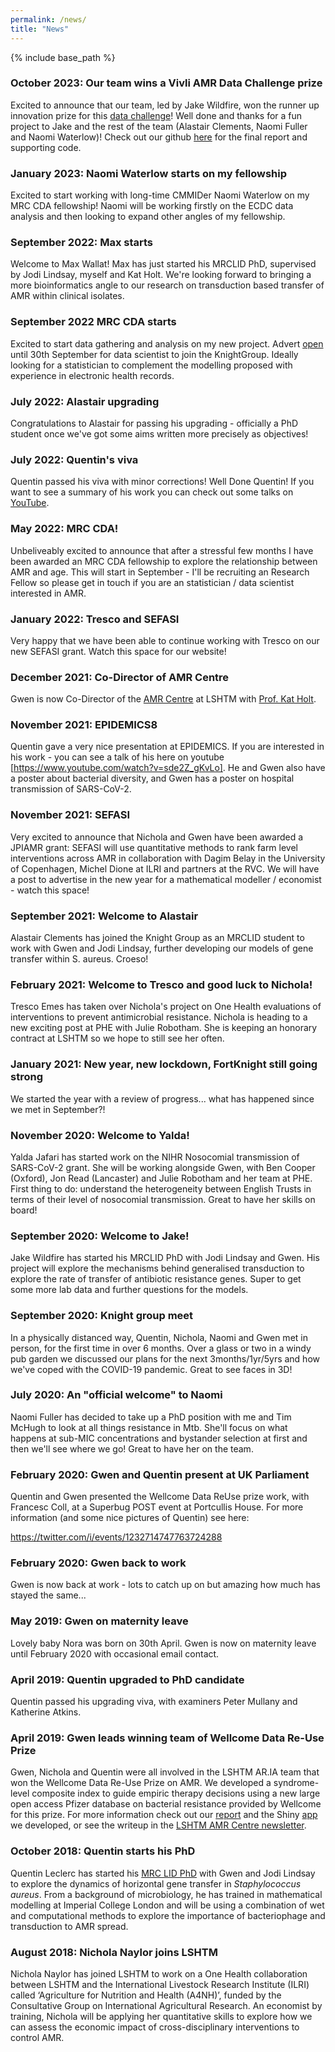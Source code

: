 ```yaml
---
permalink: /news/
title: "News"
---
```

{% include base_path %}

### October 2023: Our team wins a Vivli AMR Data Challenge prize
Excited to announce that our team, led by Jake Wildfire, won the runner up innovation prize for this [data challenge](https://vivli.org/awardees-announced-for-the-vivli-amr-surveillance-open-data-re-use-data-challenge-funded-by-wellcome/)! Well done and thanks for a fun project to Jake and the rest of the team (Alastair Clements, Naomi Fuller and Naomi Waterlow)! Check out our github [here](https://github.com/aj-clements/Vivli-AMR-KG) for the final report and supporting code. 

### January 2023: Naomi Waterlow starts on my fellowship
Excited to start working with long-time CMMIDer Naomi Waterlow on my MRC CDA fellowship! Naomi will be working firstly on the ECDC data analysis and then looking to expand other angles of my fellowship. 

### September 2022: Max starts
Welcome to Max Wallat! Max has just started his MRCLID PhD, supervised by Jodi Lindsay, myself and Kat Holt. We're looking forward to bringing a more bioinformatics angle to our research on transduction based transfer of AMR within clinical isolates. 

### September 2022 MRC CDA starts
Excited to start data gathering and analysis on my new project. Advert [open](https://jobs.lshtm.ac.uk/Vacancy.aspx?ref=EPH-IDE-2022-34) until 30th September for data scientist to join the KnightGroup. Ideally looking for a statistician to complement the modelling proposed with experience in electronic health records. 

### July 2022: Alastair upgrading
Congratulations to Alastair for passing his upgrading - officially a PhD student once we've got some aims written more precisely as objectives! 

### July 2022: Quentin's viva
Quentin passed his viva with minor corrections! Well Done Quentin! If you want to see a summary of his work you can check out some talks on [YouTube](https://www.youtube.com/channel/UCamYP_kVMo-46s3tRiAH4nQ).

### May 2022: MRC CDA! 
Unbeliveably excited to announce that after a stressful few months I have been awarded an MRC CDA fellowship to explore the relationship between AMR and age. This will start in September - I'll be recruiting an Research Fellow so please get in touch if you are an statistician / data scientist interested in AMR. 

### January 2022: Tresco and SEFASI
Very happy that we have been able to continue working with Tresco on our new SEFASI grant. Watch this space for our website! 

### December 2021: Co-Director of AMR Centre
Gwen is now Co-Director of the [AMR Centre](https://www.lshtm.ac.uk/research/centres/amr) at LSHTM with [Prof. Kat Holt](https://www.lshtm.ac.uk/aboutus/people/holt.kat).

### November 2021: EPIDEMICS8
Quentin gave a very nice presentation at EPIDEMICS. If you are interested in his work - you can see a talk of his here on youtube [https://www.youtube.com/watch?v=sde2Z_gKvLo]. He and Gwen also have a poster about bacterial diversity, and Gwen has a poster on hospital transmission of SARS-CoV-2. 

### November 2021: SEFASI 
Very excited to announce that Nichola and Gwen have been awarded a JPIAMR grant: SEFASI will use quantitative methods to rank farm level interventions across AMR in collaboration with Dagim Belay in the University of Copenhagen, Michel Dione at ILRI and partners at the RVC. We will have a post to advertise in the new year for a mathematical modeller / economist - watch this space! 


### September 2021: Welcome to Alastair
Alastair Clements has joined the Knight Group as an MRCLID student to work with Gwen and Jodi Lindsay, further developing our models of gene transfer within S. aureus. Croeso!


### February 2021: Welcome to Tresco and good luck to Nichola!

Tresco Emes has taken over Nichola's project on One Health evaluations of interventions to prevent antimicrobial resistance. Nichola is heading to a new exciting post at PHE with Julie Robotham. She is keeping an honorary contract at LSHTM so we hope to still see her often. 

### January 2021: New year, new lockdown, FortKnight still going strong

We started the year with a review of progress... what has happened since we met in September?! 

### November 2020: Welcome to Yalda!

Yalda Jafari has started work on the NIHR Nosocomial transmission of SARS-CoV-2 grant. She will be working alongside Gwen, with Ben Cooper (Oxford), Jon Read (Lancaster) and Julie Robotham and her team at PHE. First thing to do: understand the heterogeneity between English Trusts in terms of their level of nosocomial transmission. Great to have her skills on board! 

### September 2020: Welcome to Jake!

Jake Wildfire has started his MRCLID PhD with Jodi Lindsay and Gwen. His project will explore the mechanisms behind generalised transduction to explore the rate of transfer of antibiotic resistance genes. Super to get some more lab data and further questions for the models. 

### September 2020: Knight group meet 

In a physically distanced way, Quentin, Nichola, Naomi and Gwen met in person, for the first time in over 6 months. Over a glass or two in a windy pub garden we discussed our plans for the next 3months/1yr/5yrs and how we've coped with the COVID-19 pandemic. Great to see faces in 3D! 

### July 2020: An "official welcome" to Naomi

Naomi Fuller has decided to take up a PhD position with me and Tim McHugh to look at all things resistance in Mtb. She'll focus on what happens at sub-MIC concentrations and bystander selection at first and then we'll see where we go! Great to have her on the team. 

### February 2020: Gwen and Quentin present at UK Parliament

Quentin and Gwen presented the Wellcome Data ReUse prize work, with Francesc Coll, at a Superbug POST event at Portcullis House. For more information (and some nice pictures of Quentin) see here: 

https://twitter.com/i/events/1232714747763724288

### February 2020: Gwen back to work

Gwen is now back at work - lots to catch up on but amazing how much has stayed the same...

### May 2019: Gwen on maternity leave

Lovely baby Nora was born on 30th April. Gwen is now on maternity leave until February 2020 with occasional email contact. 

### April 2019: Quentin upgraded to PhD candidate

Quentin passed his upgrading viva, with examiners Peter Mullany and Katherine Atkins. 

### April 2019: Gwen leads winning team of Wellcome Data Re-Use Prize

Gwen, Nichola and Quentin were all involved in the LSHTM AR.IA team that won the Wellcome Data Re-Use Prize on AMR. We developed a syndrome-level composite index to guide empiric therapy decisions using a new large open access Pfizer database on bacterial resistance provided by Wellcome for this prize. For more information check out our [report](https://www.synapse.org/#!Synapse:syn18201040/wiki/588540) and the Shiny [app](https://gwenknight.shinyapps.io/empiric_prescribing/) we developed, or see the writeup in the [LSHTM AMR Centre newsletter](https://us14.campaign-archive.com/?u=df3850780881af5c9b292f260&id=22095d320b). 

### October 2018: Quentin starts his PhD

Quentin Leclerc has started his [MRC LID PhD](http://mrc-lid.lshtm.ac.uk/studentshipcohort/) with Gwen and Jodi Lindsay to explore the dynamics of horizontal gene transfer in *Staphylococcus aureus*. From a background of microbiology, he has trained in mathematical modelling at Imperial College London and will be using a combination of wet and computational methods to explore the importance of bacteriophage and transduction to AMR spread. 

### August 2018: Nichola Naylor joins LSHTM

Nichola Naylor has joined LSHTM to work on a One Health collaboration between LSHTM and the International Livestock Research Institute (ILRI) called ‘Agriculture for Nutrition and Health (A4NH)’, funded by the Consultative Group on International Agricultural Research. An economist by training, Nichola will be applying her quantitative skills to explore how we can assess the economic impact of cross-disciplinary interventions to control AMR. 

